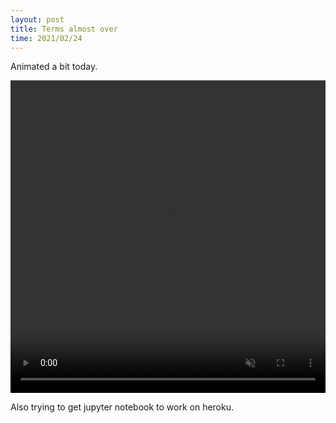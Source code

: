 ```yaml
---
layout: post
title: Terms almost over
time: 2021/02/24
---
```


Animated a bit today.

<video width="100%" height="500" controls loop autoplay muted>
<source src="{{site.baseurl}}/assets/Animation/practice_43.mp4" type="video/mp4">
</video>


Also trying to get jupyter notebook to work on heroku.